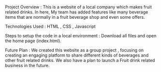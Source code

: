 Project Overview : This is a website of a local company which makes fruit related drinks. In here, My team has added features like many beverage items that are normally in a fruit beverage shop and even some offers.

Technologies Used : HTML , CSS , Javascript 

Steps to setup the code in a local environment : Download all files and open the home page (index.html). 

Future Plan : We created this website as a group project , focusing on creating an engaging platform to share different kinds of beverages and other fruit related drinks. We also have a plan to launch a Fruit drink related business in the future.
